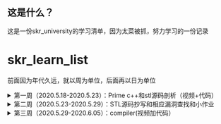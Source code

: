 ## 这是什么？

这是一份skr_university的学习清单，因为太菜被抓，努力学习的一份记录

# skr_learn_list

前面因为年代久远，就以周为单位，后面再以日为单位

<details>
<summary>第一周（2020.5.18-2020.5.23）：Prime c++和stl源码剖析（视频+代码）</summary>

+ [x] Prime c++：第一章到第六章

  前面和prime c没什么太大的区别，就暂且不进行记录

+ [x] stl源码剖析

  STL是C++标准库的一部分，占据了大部分的比例。STL借助模板把常用的数据结构及其算法都实现了一遍，且做到了数据结构和算法的分离。

  + [视频总结](https://github.com/tina2114/Sakura_University/blob/master/%E7%AC%AC%E4%B8%80%E8%87%B3%E4%BA%8C%E5%91%A8/README.md)

    六大组件：

    1. 容器：

       序列容器 + 关联式容器

    2. 算法：

       sort，search，copy，erase，for_each，unique

    3. 迭代器：

       广义指针，使得算法能独立于容器

    4. 仿函数：

       泛化算法

    5. 配置器

       为容器提供空间配置和释放，对象构造和析构的服务

    6. 配接器

       将一种容器修饰为功能不同的另一种容器。例如deque，在此基础上禁用一些deque的功能实现队列和栈，这就是一种配接器。

  + [源码抄写](https://github.com/tina2114/Sakura_University/tree/master/%E7%AC%AC%E4%B8%80%E8%87%B3%E4%BA%8C%E5%91%A8)

    </details>

<details>
<summary>第二周（2020.5.23-2020.5.29）：STL源码抄写和相应漏洞查找和小作业</summary>

+ [x] [STL源码抄写](https://github.com/tina2114/Sakura_University/tree/master/%E7%AC%AC%E4%B8%80%E8%87%B3%E4%BA%8C%E5%91%A8)

+ [x] [相应漏洞查找](https://github.com/tina2114/Sakura_University/tree/master/%E7%AC%AC%E4%B8%80%E8%87%B3%E4%BA%8C%E5%91%A8/%E6%80%9D%E8%80%83%E9%A2%98%E4%B8%80)

  erase的处理不当，造成的浅拷贝

+ [x] [小作业](https://github.com/tina2114/Sakura_University/blob/master/%E7%AC%AC%E4%B8%80%E8%87%B3%E4%BA%8C%E5%91%A8/%E6%B5%8B%E8%AF%95%E9%A2%98/zhz_2.md)

  </details>

<details>
<summary>第三周（2020.5.29-2020.6.05）：compiler(视频加代码）</summary>

+ [x] [Lexer-词法分析](https://github.com/tina2114/Sakura_University/tree/master/%E7%AC%AC%E4%B8%89%E8%87%B3%E5%85%AB%E5%91%A8/PA2)

  主要编写符合cool语法的正则表达式的匹配规则，通过正则匹配对应的字符串，返回token

+ [x] [Parser-语法分析](https://github.com/tina2114/Sakura_University/tree/master/%E7%AC%AC%E4%B8%89%E8%87%B3%E5%85%AB%E5%91%A8/PA3)

  构建一个AST抽象语法树，但是其只是token的组合，还需要进行处理

<details>
<summary>第四周（2020.6.05-2020.6.14）：compiler(视频加代码）</summary>

+ [x] [Semant-语义分析](https://github.com/tina2114/Sakura_University/tree/master/%E7%AC%AC%E4%B8%89%E8%87%B3%E5%85%AB%E5%91%A8/PA4)

  对Parser构成的AST抽象语法树进行二次处理，设定Environment(建立各种符号表)来约束各个类，方法的作用域

+ [ ] Code generator-代码生成

  1.计算继承图

  2.以深度优先的顺序将标签分配给所有类

  3.确定每个类的属性，临时对象和调度表的布局

  4.为全局数据生成代码：常量，调度表，...

  5.为每个功能生成代码

  </details>

<details>
<summary>第五周（2020.6.14-2020.6.21）：compiler(视频加代码）和flex代码骨架分析</summary>

+ [ ] Code generator-代码生成

  未完成，学不懂了......

+ [x] [flex代码骨架分析](https://github.com/tina2114/Sakura_University/blob/master/%E7%AC%AC%E4%B8%89%E8%87%B3%E5%85%AB%E5%91%A8/lexer%E4%BB%A3%E7%A0%81%E9%AA%A8%E6%9E%B6%E6%95%B4%E7%90%86.md)

  </details>

<details>
<summary>第六周（2020.6.21-2020.6.28）：复习周 + SICP视频</summary>

+ [x] SICP视频

  一直看到了P4（复合函数）

  </details>

<details>
<summary>第七周（2020.6.28-2020.7.05）：复习周 + SICP视频</summary>

+ [x] SICP视频

  看到了P6（符号化求导程序）

  </details>

<details>
<summary>第八周（2020.7.05-2020.7.12）：实训</summary>

​	写疫情实时监控系统去了......

​	</details>

<details>
<summary>第九周（2020.7.12-2020.7.19）：csapp及其lab</summary>

+ [x] csapp：第一章到第三章

+ [x] csapp-lab：lab1到lab3

  [lab1](https://github.com/tina2114/Sakura_University/tree/master/%E7%AC%AC%E4%B9%9D%E8%87%B3%E5%8D%81%E5%91%A8/csapp_lab/datalab)：Data lab

  使用<<，>>，^，&此类基本操作数实现取反，三位运算符，比较整数大小，浮点数转换等操作

  [lab2](https://github.com/tina2114/Sakura_University/tree/master/%E7%AC%AC%E4%B9%9D%E8%87%B3%E5%8D%81%E5%91%A8/csapp_lab/bomb)：Bomb lab

  一些简单的汇编，还算简单，唯独parse_6需要看出链表结构。还在parse_4中存在一处隐藏关卡

  lab3：Attack lab

  入门pwn

  </details>

<details>
<summary>第十周（2020.7.19-2020.7.26）：csapp及其lab</summary>

+ [x] csapp-lab：lab4到lab7

  [lab4](https://github.com/tina2114/Sakura_University/tree/master/%E7%AC%AC%E4%B9%9D%E8%87%B3%E5%8D%81%E5%91%A8/csapp_lab/archlab)：Arch lab

  与X86-64指令集相似的Y86-64指令集的学习，以及立即数的加入，优化。

  [lab5](https://github.com/tina2114/Sakura_University/tree/master/%E7%AC%AC%E4%B9%9D%E8%87%B3%E5%8D%81%E5%91%A8/csapp_lab/cachelab)：Cache lab

  自行模拟一个cache，来达到高速缓存的作用。

  [lab6](https://github.com/tina2114/Sakura_University/tree/master/%E7%AC%AC%E4%B9%9D%E8%87%B3%E5%8D%81%E5%91%A8/csapp_lab/shlab-handout)：Shell lab

  实现一个简易的linux里的shell

  [lab7](https://github.com/tina2114/Sakura_University/tree/master/%E7%AC%AC%E4%B9%9D%E8%87%B3%E5%8D%81%E5%91%A8/csapp_lab/malloclab)：Malloc lab

  实现一个简易的glibc的堆块回收

  </details>

<details>
<summary>第十一周（2020.7.26-2020.8.02）：csapp</summary>

+ [x] csapp：看到最后一章并发编程

+ [ ] csapp-lab：proxy lab

  未完成

  </details>

<details>
<summary>第十二周（2020.8.02-2020.8.09）：ucore</summary>

+ [x] ucore-lab：lab1到lab2

  [lab1](https://github.com/tina2114/Sakura_University/tree/master/%E7%AC%AC%E5%8D%81%E4%B8%80%E8%87%B3%E5%8D%81%E5%85%AD%E5%91%A8/LAB%201)：

  启动操作系统的bootloader，操作系统如何加载到内存

  [lab2](https://github.com/tina2114/Sakura_University/tree/master/%E7%AC%AC%E5%8D%81%E4%B8%80%E8%87%B3%E5%8D%81%E5%85%AD%E5%91%A8/LAB%202)：

  first-fit连续物理内存分配，寻找虚拟地址对应的页表项

  </details>

<details>
<summary>第十三周（2020.8.09-2020.8.16）：ucore</summary>

+ [x] ucore-lab：lab3到lab5

  [lab3](https://github.com/tina2114/Sakura_University/tree/master/%E7%AC%AC%E5%8D%81%E4%B8%80%E8%87%B3%E5%8D%81%E5%85%AD%E5%91%A8/LAB%203)：虚拟内存管理

  页表机制，换出机制，缺页故障处理

  [lab4](https://github.com/tina2114/Sakura_University/tree/master/%E7%AC%AC%E5%8D%81%E4%B8%80%E8%87%B3%E5%8D%81%E5%85%AD%E5%91%A8/LAB%204)：内核线程管理

  建立内核线程的关键信息

  [lab5](https://github.com/tina2114/Sakura_University/tree/master/%E7%AC%AC%E5%8D%81%E4%B8%80%E8%87%B3%E5%8D%81%E5%85%AD%E5%91%A8/LAB%205)：用户进程管理

  （创建，执行，切换，结束）

  </details>

<details>
<summary>第十四周（2020.8.16-2020.8.23）：ucore</summary>

+ [x] ucore-lab：lab6到lab7

  [lab6](https://github.com/tina2114/Sakura_University/tree/master/%E7%AC%AC%E5%8D%81%E4%B8%80%E8%87%B3%E5%8D%81%E5%85%AD%E5%91%A8/LAB%206)：进程调度

  进程一共三个状态，等待，就绪，运行，RR调度算法，Stride Scheduling调度算法

  [lab7](https://github.com/tina2114/Sakura_University/tree/master/%E7%AC%AC%E5%8D%81%E4%B8%80%E8%87%B3%E5%8D%81%E5%85%AD%E5%91%A8/LAB%207)：同步互斥

  内核级信号量的实现，哲学家就餐问题

  </details>

<details>
<summary>第十五周（2020.8.23-2020.8.30）：ucore</summary>

+ [x] ucore-lab：lab8

  [lab8](https://github.com/tina2114/Sakura_University/tree/master/%E7%AC%AC%E5%8D%81%E4%B8%80%E8%87%B3%E5%8D%81%E5%85%AD%E5%91%A8/LAB%208)：文件系统

  VFS结构，文件控制块，读文件操作的实现

  </details>

<details>
<summary>第十六周（2020.8.30-2020.9.06）：ucore</summary>

+ [x] ucore-lab拓展：lab1拓展到lab4拓展

  lab1拓展：

  1. 从用户态切换到内核态的函数

     利用int指令产生软中断，再恢复esp

  2. 内核态到用户态的互相切换

     内核态到用户态需要先获取真正的ebp和esp，再抬栈伪造esp和ss

     用户态到内核态需要先把内核态上除了ss和esp的内容全复制到原先用户态的栈上，这是为了中断返回后能够正常执行原先被打断的程序。将伪造的栈上的段寄存器进行修改，使其指向DPL为0的相应段描述符

  lab2拓展：伙伴系统分配算法

  ​	设计一个二叉树的树状结构，根节点的内存空间最大，每一层的内存空间都是上一层的一半，用户要求size大小的内存块时，会先判断是否是2的倍数，不是就向上取整，在二叉树里匹配，分配。

  在释放内存块时，会依次进行判断临近节点和父节点是否空闲，是就依次合并。

  lab3拓展：实现识别dirty bit的 extended clock页替换算法

  ​	与LRU算法类似，不过......如果真要实现的话，应该得对这个ucore进行大魔改，所以就进行了简易的实现

  lab4拓展：无拓展

  </details>

<details>
<summary>第十七周（2020.9.06-2020.9.13）：ucore和unix环境 高级编程</summary>

+ [x] ucore-lab拓展：lab5拓展到lab6拓展

  lab5拓展：实现COW机制

  ​	写时复制，只有在进行写操作的时候才分配新的物理页

  lab6拓展：CFS调度算法

  ​	主要是简化了virutime中的运行周期 * 1024 / 进程权重，转而变成 1024 / 进程权重，因为ucore本身设计是基于时间片的调度，运行周期并未在ucore中定义

+ [x] unix环境高级编程：看到第五章

  </details>

<details>
<summary>第十八周（2020.9.13-2020.9.20）：虚拟化题目复现和unix环境 高级编程</summary>

+ [x] [CONFidence ctf 2020 kvm](https://github.com/tina2114/Sakura_University/tree/master/%E5%A4%96%E5%8D%A1%E8%B5%9B/CONFidence%20ctf%202020)：

  1. 这题算不上真正的虚拟化，在程序里分配了一块区域来模拟
  2. 漏洞点主要出现在分配出来的栈起始地址和创建虚拟化时的起始地址不一致， 0x7fffffff5cc0为栈起始地址，size大小为0x8000，0x7fffffff6000为虚拟化空间起始地址，size大小也为0x8000
  3. 造成的问题是可以在虚拟化空间里获取物理机的数据，拿到ret地址
  4. 伪造页表项，进入到储存ret地址所在的地方，将ret地址改为one_gadget地址

+ [ ] PlaidCTF 2020 sandybox：

  复现到一半，还未完成

+ [x] unix环境 高级编程：看到第六章

  </details>

<details>
<summary>第十九周（2020.9.20-2020.9.27）：虚拟化题目复现和QEMU源码解析阅读</summary>

+ [x] [PlaidCTF 2020 sandybox](https://github.com/tina2114/Sakura_University/tree/master/%E5%A4%96%E5%8D%A1%E8%B5%9B/PlaidCTF%202020/sandybox)：

  1. 借用了ptrace函数来模拟实现沙盒
  2. 漏洞点在于设计模式的小问题，因为它预设的信号都是两次，子进程进行系统调用一次，系统调用结束一次。但是如果有只发生一次信号的调用存在呢？
  3. 这里就借用了int 3，系统调用信号只发送一次来进行绕过沙盒检测，来执行我们的shellcode

+ [x] [QEMU源码解析阅读](https://github.com/tina2114/Sakura_University/blob/master/QEMU%26KVM%E6%BA%90%E7%A0%81%E8%A7%A3%E6%9E%90%E7%AC%94%E8%AE%B0/%E7%AC%AC%E4%B8%80%E7%AB%A0.md)：

  QEMU/KVM概述

  </details>

<details>
<summary>第二十周（2020.9.27-2020.10.04）：调试器和QEMU源码解析阅读</summary>

+ [x] [调试器](https://github.com/tina2114/Sakura_University/tree/master/homework/%E8%B0%83%E8%AF%95%E5%99%A8)：

  实现了看寄存器，运行，断点功能

+ [x] [QEMU源码解析阅读](https://github.com/tina2114/Sakura_University/blob/master/QEMU%26KVM%E6%BA%90%E7%A0%81%E8%A7%A3%E6%9E%90%E7%AC%94%E8%AE%B0/%E7%AC%AC%E4%BA%8C%E7%AB%A0.md)：第二章

  1. 先去用c实现了一下OOP的三种最基本的特性：封装，继承，多态

  2. glib事件循环机制

     glib实现了完整的事件循环分发机制，一次循环包括prepare，query，check，dispatch过程

  3. QEMU事件循环机制

     glib_pollfds_fill，qemu_poll_ns，glib_pollfds_fill

     </details>

<details>
<summary>第二十一周（2020.10.04-2020.10.11）：虚拟化题目复现和QEMU源码解析阅读</summary>

+ [x] [blizzardctf2017 strng](https://github.com/tina2114/Sakura_University/tree/master/%E5%A4%96%E5%8D%A1%E8%B5%9B/blizzardctf2017)：pmio_write写入位置未检测导致的越界

  1. pmio_read进行越界读，将结构体里面buf后面跟着的srand函数地址读出来
  2. 计算libc基址和system地址
  3. 将指针覆盖成system，再写入"cat /root/flag"作为参数，调用指针

+ [x] [HITB GSEC 2017 babyqemu](https://github.com/tina2114/Sakura_University/tree/master/%E5%A4%96%E5%8D%A1%E8%B5%9B/HITB%20GSEC%202017)：同样的未检测导致的越界

  和上面的题目差不多，也是结构体里的buf后面跟着一个指针，读取指针，拿到程序基址，再拿到system_plt地址，后面就是把指针覆盖成system_plt地址，写入参数，调用

+ [ ] [QEMU源码解析阅读](https://github.com/tina2114/Sakura_University/blob/master/QEMU%26KVM%E6%BA%90%E7%A0%81%E8%A7%A3%E6%9E%90%E7%AC%94%E8%AE%B0/%E7%AC%AC%E4%B8%89%E7%AB%A0.md)：第三章

  未完成

  </details>

<details>
<summary>第二十二周（2020.10.11-2020.10.18）：cve-2015-5165复现和QEMU源码解析阅读</summary>

+ [x] [cve-2015-5165](https://github.com/tina2114/Sakura_University/tree/master/%E6%BC%8F%E6%B4%9E%EF%BC%8Cparttern%E5%88%86%E6%9E%90/qemu-pwn-cve-2015-5165)：典型的整数下溢

+ [x] [QEMU源码解析阅读](https://github.com/tina2114/Sakura_University/blob/master/QEMU%26KVM%E6%BA%90%E7%A0%81%E8%A7%A3%E6%9E%90%E7%AC%94%E8%AE%B0/%E7%AC%AC%E4%B8%89%E7%AB%A0.md)：第三章

  1. fw_cfg设备

     fw_cfg完成把QEMU数据传递给虚拟机的工作

  2. SeaBIOS

     SeaBIOS是QEMU/KVM虚拟化方案的默认BIOS

+ [ ] DefconQuals 2018 EC3：

  未完成

  </details>

<details>
<summary>2020.10.19：DefconQuals 2018 EC3和QEMU源码解析阅读</summary>

+ [x] [DefconQuals 2018 EC3](https://github.com/tina2114/Sakura_University/tree/master/%E5%A4%96%E5%8D%A1%E8%B5%9B/DefconQuals%202018%20EC3)：mmio_write写入的位置无检测导致的UAF
  
  1. 无符号表，但是可以依据shift + f12搜寻class_init --> 找到realize函数 --> 找到off_xxxxx的ops结构体 --> 结构体中第一个就是mmio_read，第二个就是mmio_write
  2. write中未对写入位置进行检测，存在UAF
  3. 进行常规的伪造，将chunk创建到存储堆块的数组中，里面写入malloc的got表地址
4. 对got里面进行改写，改成system('cat ./flag')
  
+ [x] [QEMU源码解析阅读](https://github.com/tina2114/Sakura_University/blob/master/QEMU%26KVM%E6%BA%90%E7%A0%81%E8%A7%A3%E6%9E%90%E7%AC%94%E8%AE%B0/%E7%AC%AC%E5%9B%9B%E7%AB%A0.md)：CPU虚拟化

  1. CPU虚拟化介绍

     + VMX架构，分为虚拟机监视器（VMM）和虚拟机（VM），QEMU/KVM属于VMM，挂载的镜像属于VM
     + VMCS，VCPU的描述符。用来管理VMX non-root Operation转换以及控制VCPU的行为

  2. KVM模块初始化

     初始化CPU与架构无关的数据以及设置与架构相关的虚拟化支持

  3. 虚拟机创建

     要创建虚拟机，需要用户侧的QEMU发起请求，最后将其创建的虚拟机挂载到vm_list为头节点的链表上
     
     </details>

<details>
<summary>2020.10.20：QEMU源码解析阅读</summary>
+ [x] [QEMU源码解析阅读](https://github.com/tina2114/Sakura_University/blob/master/QEMU%26KVM%E6%BA%90%E7%A0%81%E8%A7%A3%E6%9E%90%E7%AC%94%E8%AE%B0/%E7%AC%AC%E5%9B%9B%E7%AB%A0.md)：CPU虚拟化

  1. QEMU的CPU创建

     QEMU能模拟多种CPU，所以存在一套继承结构

     + CPU对象初始化

       CPU类型初始化(CPUState)，对象实例化(X86CPU)后，具现化(启用realize函数)

     + QEMU和KVM间的共享数据

       可能创建的最大值是三页，每页都有自己的功能，存储两者的共享数据

  2. VCPU运行

     核心代码是do-while循环，cpu运行，遇到事件需要VM Exit就退出到KVM or QEMU，根据信息进行处理，处理完毕cpu再次运行

  3. VCPU调度

     + 在同一物理CPU上运行VCPU

       VMRESUME指令

     + 需要切换到不同的物理CPU

       VMCLEAR，VMPTRLD和VMLAUNCH指令
       
       </details>

